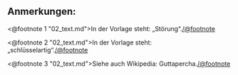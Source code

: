 Anmerkungen:
------------

<@footnote 1 "02_text.md">In der Vorlage steht: „Störung“.</@footnote>

<@footnote 2 "02_text.md">In der Vorlage steht: „schlüsselartig“.</@footnote>

<@footnote 3 "02_text.md">Siehe auch Wikipedia: Guttapercha.</@footnote>


